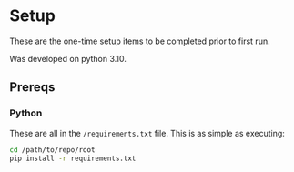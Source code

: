 # Setup

These are the one-time setup items to be completed prior to first run.

Was developed on python 3.10.

## Prereqs

### Python
These are all in the `/requirements.txt` file.  This is as simple as executing:
```bash
cd /path/to/repo/root
pip install -r requirements.txt
```
